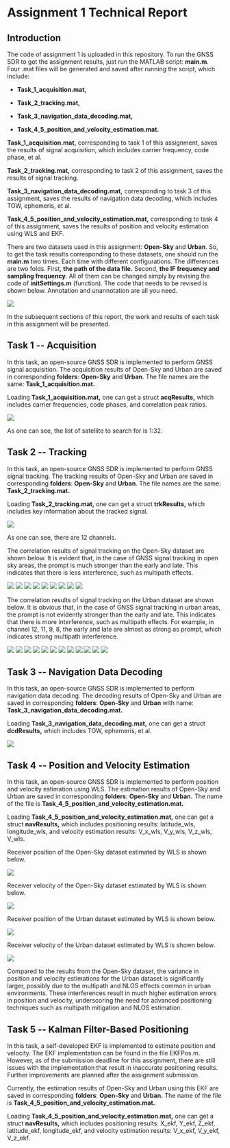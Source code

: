 # Assignment 1 Technical Report

## Introduction

The code of assignment 1 is uploaded in this repository. To run the GNSS
SDR to get the assignment results, just run the MATLAB script:
**main.m**. Four .mat files will be generated and saved after running
the script, which include:

- **Task_1_acquisition.mat,**

- **Task_2_tracking.mat,**

- **Task_3_navigation_data_decoding.mat,**

- **Task_4_5_position_and_velocity_estimation.mat.**

**Task_1_acquisition.mat,** corresponding to task 1 of this assignment,
saves the results of signal acquisition, which includes carrier
frequency, code phase, et al.

**Task_2_tracking.mat,** corresponding to task 2 of this assignment,
saves the results of signal tracking.

**Task_3_navigation_data_decoding.mat,** corresponding to task 3 of this
assignment, saves the results of navigation data decoding, which
includes TOW, ephemeris, et al.

**Task_4_5_position_and_velocity_estimation.mat,** corresponding to task
4 of this assignment, saves the results of position and velocity
estimation using WLS and EKF.

There are two datasets used in this assignment: **Open-Sky** and
**Urban**. So, to get the task results corresponding to these datasets,
one should run the **main.m** two times. Each time with different
configurations. The differences are two folds. First, **the path of the
data file.** Second, **the IF frequency and sampling frequency**. All of
them can be changed simply by revising the code of **initSettings.m**
(function). The code that needs to be revised is shown below. Annotation
and unannotation are all you need.

<img src="https://github.com/TheX1an/AAE6102-Assignment-1-LI-Bingxian/blob/main/media/image1.png">

In the subsequent sections of this report, the work and results of each
task in this assignment will be presented.

## Task 1 -- Acquisition

In this task, an open-source GNSS SDR is implemented to perform GNSS
signal acquisition. The acquisition results of Open-Sky and Urban are
saved in corresponding **folders**: **Open-Sky** and **Urban**. The file
names are the same: **Task_1_acquisition.mat.**

Loading **Task_1_acquisition.mat,** one can get a struct **acqResults,**
which includes carrier frequencies, code phases, and correlation peak
ratios.

<img src="https://github.com/TheX1an/AAE6102-Assignment-1-LI-Bingxian/blob/main/media/image2.png">

As one can see, the list of satellite to search for is 1:32.

## Task 2 -- Tracking

In this task, an open-source GNSS SDR is implemented to perform GNSS
signal tracking. The tracking results of Open-Sky and Urban are saved in
corresponding **folders**: **Open-Sky** and **Urban**. The file names
are the same: **Task_2_tracking.mat.**

Loading **Task_2_tracking.mat,** one can get a struct **trkResults,**
which includes key information about the tracked signal.

<img src="https://github.com/TheX1an/AAE6102-Assignment-1-LI-Bingxian/blob/main/media/image3.png">

As one can see, there are 12 channels.

The correlation results of signal tracking on the Open-Sky dataset are
shown below. It is evident that, in the case of GNSS signal tracking in
open sky areas, the prompt is much stronger than the early and late.
This indicates that there is less interference, such as multipath
effects.

<img src="https://github.com/TheX1an/AAE6102-Assignment-1-LI-Bingxian/blob/main/media/image4.png">
<img src="https://github.com/TheX1an/AAE6102-Assignment-1-LI-Bingxian/blob/main/media/image5.png">
<img src="https://github.com/TheX1an/AAE6102-Assignment-1-LI-Bingxian/blob/main/media/image6.png">
<img src="https://github.com/TheX1an/AAE6102-Assignment-1-LI-Bingxian/blob/main/media/image7.png">
<img src="https://github.com/TheX1an/AAE6102-Assignment-1-LI-Bingxian/blob/main/media/image8.png">
<img src="https://github.com/TheX1an/AAE6102-Assignment-1-LI-Bingxian/blob/main/media/image9.png">
<img src="https://github.com/TheX1an/AAE6102-Assignment-1-LI-Bingxian/blob/main/media/image10.png">
<img src="https://github.com/TheX1an/AAE6102-Assignment-1-LI-Bingxian/blob/main/media/image11.png">
<img src="https://github.com/TheX1an/AAE6102-Assignment-1-LI-Bingxian/blob/main/media/image12.png">

The correlation results of signal tracking on the Urban dataset are
shown below. It is obvious that, in the case of GNSS signal tracking in
urban areas, the prompt is not evidently stronger than the early and
late. This indicates that there is more interference, such as multipath
effects. For example, in channel 12, 11, 9, 8, the early and late are
almost as strong as prompt, which indicates strong multipath
interference.

<img src="https://github.com/TheX1an/AAE6102-Assignment-1-LI-Bingxian/blob/main/media/image13.png">
<img src="https://github.com/TheX1an/AAE6102-Assignment-1-LI-Bingxian/blob/main/media/image14.png">
<img src="https://github.com/TheX1an/AAE6102-Assignment-1-LI-Bingxian/blob/main/media/image15.png">
<img src="https://github.com/TheX1an/AAE6102-Assignment-1-LI-Bingxian/blob/main/media/image16.png">
<img src="https://github.com/TheX1an/AAE6102-Assignment-1-LI-Bingxian/blob/main/media/image17.png">
<img src="https://github.com/TheX1an/AAE6102-Assignment-1-LI-Bingxian/blob/main/media/image18.png">
<img src="https://github.com/TheX1an/AAE6102-Assignment-1-LI-Bingxian/blob/main/media/image19.png">
<img src="https://github.com/TheX1an/AAE6102-Assignment-1-LI-Bingxian/blob/main/media/image20.png">
<img src="https://github.com/TheX1an/AAE6102-Assignment-1-LI-Bingxian/blob/main/media/image21.png">
<img src="https://github.com/TheX1an/AAE6102-Assignment-1-LI-Bingxian/blob/main/media/image22.png">
<img src="https://github.com/TheX1an/AAE6102-Assignment-1-LI-Bingxian/blob/main/media/image23.png">
<img src="https://github.com/TheX1an/AAE6102-Assignment-1-LI-Bingxian/blob/main/media/image24.png">

## Task 3 -- Navigation Data Decoding

In this task, an open-source GNSS SDR is implemented to perform
navigation data decoding. The decoding results of Open-Sky and Urban are
saved in corresponding **folders**: **Open-Sky** and **Urban** with
name: **Task_3_navigation_data_decoding.mat.**

Loading **Task_3_navigation_data_decoding.mat,** one can get a struct
**dcdResults,** which includes TOW, ephemeris, et al.

<img src="https://github.com/TheX1an/AAE6102-Assignment-1-LI-Bingxian/blob/main/media/image25.png">

## Task 4 -- Position and Velocity Estimation

In this task, an open-source GNSS SDR is implemented to perform position
and velocity estimation using WLS. The estimation results of Open-Sky
and Urban are saved in corresponding **folders**: **Open-Sky** and
**Urban.** The name of the file is
**Task_4_5_position_and_velocity_estimation.mat.**

Loading **Task_4_5_position_and_velocity_estimation.mat,** one can get a
struct **navResults,** which includes positioning results: latitude_wls,
longitude_wls, and velocity estimation results: V_x_wls, V_y_wls,
V_z_wls, V_wls.

Receiver position of the Open-Sky dataset estimated by WLS is shown
below.

<img src="https://github.com/TheX1an/AAE6102-Assignment-1-LI-Bingxian/blob/main/media/image26.png">

Receiver velocity of the Open-Sky dataset estimated by WLS is shown
below.

<img src="https://github.com/TheX1an/AAE6102-Assignment-1-LI-Bingxian/blob/main/media/image27.png">

Receiver position of the Urban dataset estimated by WLS is shown below.

<img src="https://github.com/TheX1an/AAE6102-Assignment-1-LI-Bingxian/blob/main/media/image28.png">

Receiver velocity of the Urban dataset estimated by WLS is shown below.

<img src="https://github.com/TheX1an/AAE6102-Assignment-1-LI-Bingxian/blob/main/media/image29.png">

Compared to the results from the Open-Sky dataset, the variance in
position and velocity estimations for the Urban dataset is significantly
larger, possibly due to the multipath and NLOS effects common in urban
environments. These interferences result in much higher estimation
errors in position and velocity, underscoring the need for advanced
positioning techniques such as multipath mitigation and NLOS estimation.

## Task 5 -- Kalman Filter-Based Positioning

In this task, a self-developed EKF is implemented to estimate position
and velocity. The EKF implementation can be found in the file EKFPos.m.
However, as of the submission deadline for this assignment, there are
still issues with the implementation that result in inaccurate
positioning results. Further improvements are planned after the
assignment submission.

Currently, the estimation results of Open-Sky and Urban using this EKF
are saved in corresponding **folders**: **Open-Sky** and **Urban.** The
name of the file is **Task_4_5_position_and_velocity_estimation.mat.**

Loading **Task_4_5_position_and_velocity_estimation.mat,** one can get a
struct **navResults,** which includes positioning results: X_ekf, Y_ekf,
Z_ekf, latitude_ekf, longitude_ekf, and velocity estimation results:
V_x_ekf, V_y_ekf, V_z_ekf.
